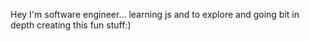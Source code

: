 Hey I'm software engineer... learning js and to explore and going bit in depth creating this fun stuff:)
